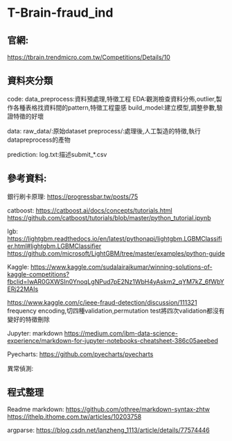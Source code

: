 # T-Brain-fraud_ind

## 官網:
https://tbrain.trendmicro.com.tw/Competitions/Details/10

## 資料夾分類
code:
data_preprocess:資料預處理,特徵工程
EDA:觀測檢查資料分佈,outlier,製作各種表格找資料間的pattern,特徵工程靈感
build_model:建立模型,調整參數,驗證特徵的好壞

data:
    raw_data/:原始dataset
    preprocess/:處理後,人工製造的特徵,執行datapreprocess的產物

prediction:
    log.txt:描述submit_*.csv


## 參考資料:

銀行刷卡原理:
https://progressbar.tw/posts/75

catboost:
https://catboost.ai/docs/concepts/tutorials.html
https://github.com/catboost/tutorials/blob/master/python_tutorial.ipynb

lgb:
https://lightgbm.readthedocs.io/en/latest/pythonapi/lightgbm.LGBMClassifier.html#lightgbm.LGBMClassifier
https://github.com/microsoft/LightGBM/tree/master/examples/python-guide

Kaggle:
https://www.kaggle.com/sudalairajkumar/winning-solutions-of-kaggle-competitions?fbclid=IwAR0GXWSIn0YnoqLgNPud7pE2Nz1WbH4yAskm2_qYM7kZ_6fWbYERj22MAIs

https://www.kaggle.com/c/ieee-fraud-detection/discussion/111321
frequency encoding,切四種validation,permutation test將四次validation都沒有變好的特徵刪除

Jupyter:
markdown
https://medium.com/ibm-data-science-experience/markdown-for-jupyter-notebooks-cheatsheet-386c05aeebed

Pyecharts:
https://github.com/pyecharts/pyecharts

異常偵測:

## 程式整理
Readme markdown:
https://github.com/othree/markdown-syntax-zhtw
https://ithelp.ithome.com.tw/articles/10203758

argparse:
https://blog.csdn.net/lanzheng_1113/article/details/77574446

